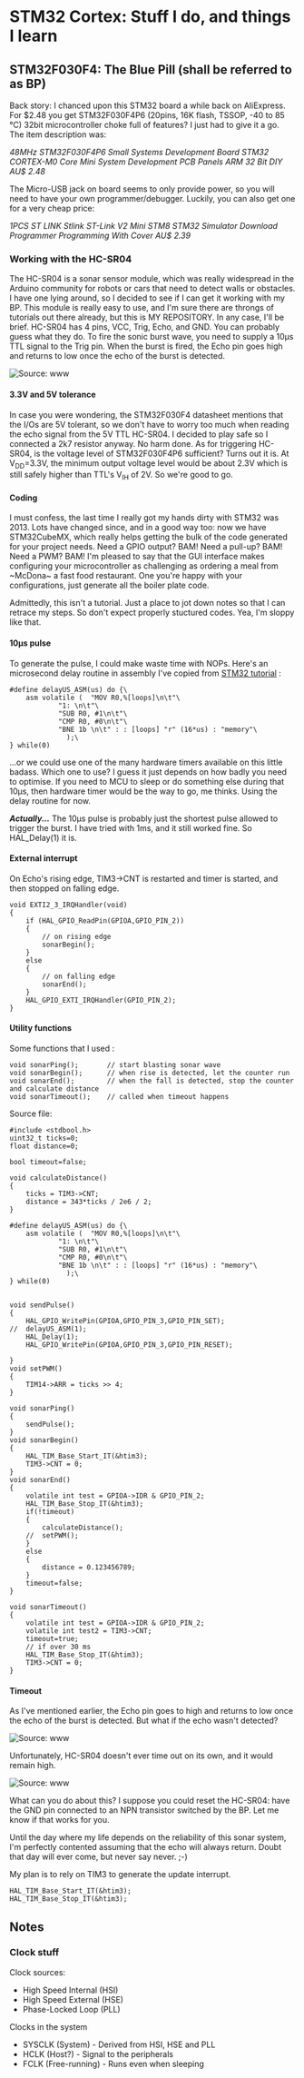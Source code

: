# STM32 Cortex: Stuff I do, and things I learn

## STM32F030F4: The Blue Pill (shall be referred to as BP)
Back story: I chanced upon this STM32 board a while back on AliExpress. For $2.48 you get STM32F030F4P6 (20pins, 16K flash, TSSOP, -40 to 85 &deg;C)  32bit microcontroller choke full of features? I just had to give it a go. The item description was:

*48MHz STM32F030F4P6 Small Systems Development Board STM32 CORTEX-M0 Core Mini System Development PCB Panels ARM 32 Bit DIY AU$ 2.48*

The Micro-USB jack on board seems to only provide power, so you will need to have your own programmer/debugger. Luckily, you can also get one for a very cheap price:     

*1PCS ST LINK Stlink ST-Link V2 Mini STM8 STM32 Simulator Download Programmer Programming With Cover AU$ 2.39*

### Working with the HC-SR04 
The HC-SR04 is a sonar sensor module, which was really widespread in the Arduino community for robots or cars that need to detect walls or obstacles. I have one lying around, so I decided to see if I can get it working with my BP. This module is really easy to use, and I'm sure there are throngs of tutorials out there already, but this is MY REPOSITORY. In any case, I'll be brief.
HC-SR04 has 4 pins, VCC, Trig, Echo, and GND. You can probably guess what they do. To fire the sonic burst wave, you need to supply a 10&micro;s TTL signal to the Trig pin. When the burst is fired, the Echo pin goes high and returns to low once the echo of the burst is detected.

![Source: www](https://github.com/bot1131357/stm32_cortex/blob/master/img/HCSR04_timing_diagram.png "Timing diagram for HC-SR04")

#### 3.3V and 5V tolerance
In case you were wondering, the STM32F030F4 datasheet mentions that the I/Os are 5V tolerant, so we don't have to worry too much when reading the echo signal from the 5V TTL HC-SR04. I decided to play safe so I connected a 2k7 resistor anyway. No harm done. As for triggering HC-SR04, is the voltage level of STM32F030F4P6 sufficient? Turns out it is. At V<sub>DD</sub>=3.3V, the minimum output voltage level would be about 2.3V which is still safely higher than TTL's V<sub>IH</sub> of 2V. So we're good to go.
 
#### Coding
I must confess, the last time I really got my hands dirty with STM32 was 2013. Lots have changed since, and in a good way too: now we have STM32CubeMX, which really helps getting the bulk of the code generated for your project needs. Need a GPIO output? BAM! Need a pull-up? BAM! Need a PWM? BAM! I'm pleased to say that the GUI interface makes configuring your microcontroller as challenging as ordering a meal from ~McDona~ a fast food restaurant. One you're happy with your configurations, just generate all the boiler plate code. 

Admittedly, this isn't a tutorial. Just a place to jot down notes so that I can retrace my steps. So don't expect properly stuctured codes. Yea, I'm sloppy like that. 

#### 10&micro;s pulse 
To generate the pulse, I could make waste time with NOPs. Here's an microsecond delay routine in assembly I've copied from [STM32 tutorial](https://www.carminenoviello.com/2015/09/04/precisely-measure-microseconds-stm32/) :
```
#define delayUS_ASM(us) do {\
	asm volatile (	"MOV R0,%[loops]\n\t"\
			"1: \n\t"\
			"SUB R0, #1\n\t"\
			"CMP R0, #0\n\t"\
			"BNE 1b \n\t" : : [loops] "r" (16*us) : "memory"\
		      );\
} while(0)
```

...or we could use one of the many hardware timers available on this little badass. Which one to use? I guess it just depends on how badly you need to optimise. If you need to MCU to sleep or do something else during that 10&micro;s, then hardware timer would be the way to go, me thinks. Using the delay routine for now.

***Actually...***
The 10&micro;s pulse is probably just the shortest pulse allowed to trigger the burst. I have tried with 1ms, and it still worked fine. So HAL_Delay(1) it is.


#### External interrupt
On Echo's rising edge, TIM3->CNT is restarted and timer is started, and then stopped on falling edge.

```
void EXTI2_3_IRQHandler(void)
{
	if (HAL_GPIO_ReadPin(GPIOA,GPIO_PIN_2))
	{
		// on rising edge
		sonarBegin();
	}
	else
	{
		// on falling edge
		sonarEnd();
	}
	HAL_GPIO_EXTI_IRQHandler(GPIO_PIN_2);
}
```

#### Utility functions
Some functions that I used : 

```
void sonarPing(); 		// start blasting sonar wave
void sonarBegin(); 		// when rise is detected, let the counter run
void sonarEnd(); 		// when the fall is detected, stop the counter and calculate distance
void sonarTimeout(); 	// called when timeout happens
```

Source file:
```
#include <stdbool.h>
uint32_t ticks=0;
float distance=0;

bool timeout=false;

void calculateDistance()
{
	ticks = TIM3->CNT;
	distance = 343*ticks / 2e6 / 2;
}

#define delayUS_ASM(us) do {\
	asm volatile (	"MOV R0,%[loops]\n\t"\
			"1: \n\t"\
			"SUB R0, #1\n\t"\
			"CMP R0, #0\n\t"\
			"BNE 1b \n\t" : : [loops] "r" (16*us) : "memory"\
		      );\
} while(0)


void sendPulse()
{
	HAL_GPIO_WritePin(GPIOA,GPIO_PIN_3,GPIO_PIN_SET);
//	delayUS_ASM(1);
	HAL_Delay(1);
	HAL_GPIO_WritePin(GPIOA,GPIO_PIN_3,GPIO_PIN_RESET);

}
void setPWM()
{
	TIM14->ARR = ticks >> 4;
}

void sonarPing()
{
	sendPulse();
}
void sonarBegin()
{
	HAL_TIM_Base_Start_IT(&htim3);
	TIM3->CNT = 0;
}
void sonarEnd()
{
	volatile int test = GPIOA->IDR & GPIO_PIN_2;
	HAL_TIM_Base_Stop_IT(&htim3);
	if(!timeout)
	{
		calculateDistance();
	//	setPWM();
	}
	else
	{
		distance = 0.123456789;
	}
	timeout=false;
}

void sonarTimeout()
{
	volatile int test = GPIOA->IDR & GPIO_PIN_2;
	volatile int test2 = TIM3->CNT;
	timeout=true;
	// if over 30 ms
	HAL_TIM_Base_Stop_IT(&htim3);
	TIM3->CNT = 0;
}
```



#### Timeout
As I've mentioned earlier, the Echo pin goes to high and returns to low once the echo of the burst is detected. But what if the echo wasn't detected? 

![Source: www](https://github.com/bot1131357/stm32_cortex/blob/master/img/sonar_no_echo.png "Timing diagram for HC-SR04")

Unfortunately, HC-SR04 doesn't ever time out on its own, and it would remain high. 

![Source: www](https://github.com/bot1131357/stm32_cortex/blob/master/img/high.jpg "I'm so high...")

What can you do about this? I suppose you could reset the HC-SR04: have the GND pin connected to an NPN transistor switched by the BP. Let me know if that works for you. 

Until the day where my life depends on the reliability of this sonar system, I'm perfectly contented assuming that the echo will always return. Doubt that day will ever come, but never say never. ;-)
 
My plan is to rely on TIM3 to generate the update interrupt. 

	HAL_TIM_Base_Start_IT(&htim3);
	HAL_TIM_Base_Stop_IT(&htim3);



## Notes
### Clock stuff
Clock sources: 
- High Speed Internal (HSI)
- High Speed External (HSE)
- Phase-Locked Loop (PLL)

Clocks in the system
- SYSCLK (System) - Derived from HSI, HSE and PLL
- HCLK (Host?) - Signal to the peripherals
- FCLK (Free-running) - Runs even when sleeping



